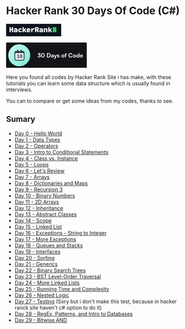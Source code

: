 # Hacker Rank 30 Days Of Code (C#) 

![](./hackerHanckImage.png)

![](./30daysimage.png)

Here you found all codes by Hacker Rank Site i has make, with these tutorials you can learn some data structure which is usually found in interviews.
 
You can to compare or get some ideas from my codes, thanks to see.   

## Sumary

- [Day 0 - Hello World](./hackerranck30days/days/day0.cs) 
- [Day 1 - Data Types](./hackerranck30days/days/day1.cs)
- [Day 2 - Operators](./hackerranck30days/days/day2.cs)
- [Day 3 - Intro to Conditional Statements](./hackerranck30days/days/day3.cs)
- [Day 4 - Class vs. Instance](./hackerranck30days/days/day4.cs)
- [Day 5 - Loops](./hackerranck30days/days/day5.cs)
- [Day 6 - Let's Review](./hackerranck30days/days/day6.cs)
- [Day 7 - Arrays](./hackerranck30days/days/day7.cs)
- [Day 8 - Dictionaries and Maps](./hackerranck30days/days/day8.cs)
- [Day 9 - Recursion 3](./hackerranck30days/days/day9.cs)
- [Day 10 - Binary Numbers](./hackerranck30days/days/day10.cs)
- [Day 11 - 2D Arrays](./hackerranck30days/days/day11.cs)
- [Day 12 - Inheritance](./hackerranck30days/days/day12.cs)
- [Day 13 - Abstract Classes](./hackerranck30days/days/day13.cs)
- [Day 14 - Scope](./hackerranck30days/days/day14.cs)
- [Day 15 - Linked List](./hackerranck30days/days/day15.cs)
- [Day 16 - Exceptions - String to Integer](./hackerranck30days/days/day16.cs)
- [Day 17 - More Exceptions](./hackerranck30days/days/day17.cs)
- [Day 18 - Queues and Stacks](./hackerranck30days/days/day18.cs)
- [Day 19 - Interfaces](./hackerranck30days/days/day19.cs)
- [Day 20 - Sorting](./hackerranck30days/days/day20.cs)
- [Day 21 - Generics](./hackerranck30days/days/day21.cs)
- [Day 22 - Binary Search Trees](./hackerranck30days/days/day22.cs)
- [Day 23 - BST Level-Order Traversal](./hackerranck30days/days/day23.cs)
- [Day 24 - More Linked Lists](./hackerranck30days/days/day24.cs)
- [Day 25 - Running Time and Complexity](./hackerranck30days/days/day25.cs)
- [Day 26 - Nested Logic](./hackerranck30days/days/day26.cs)
- [Day 27 - Testing](./hackerranck30days/days/day27.cs) (Sory but i don't make this test, because in hacker ranck site haven't c# option to do it)
- [Day 28 - RegEx, Patterns, and Intro to Databases](./hackerranck30days/days/day28.cs)
- [Day 29 - Bitwise AND](./hackerranck30days/days/day29.cs)




